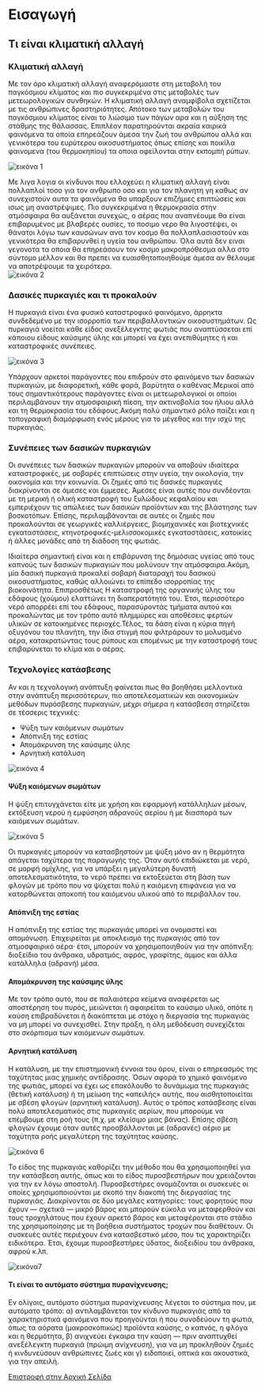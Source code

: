 # Εισαγωγή
## Τι είναι κλιματική αλλαγή
### Κλιματική αλλαγή
 Με τον όρο κλιματική αλλαγή αναφερόμαστε στη μεταβολή του παγκόσμιου κλίματος και πιο συγκεκριμένα στις μεταβολές των μετεωρολογικών συνθηκών. Η κλιματική αλλαγή αναμφίβολα σχετίζεται με τις ανθρώπινες δραστηριότητες. Απότοκο των μεταβολών του παγκόσμιου κλίματος είναι το λιώσιμο των πάγων αρα και η αύξηση της στάθμης της θάλασσας. Επιπλέον παρατηρούνται ακραία καιρικά φαινόμενα τα οποία επηρεάζουν άμεσα την ζωή του ανθρώπου αλλά και γενικότερα του ευρύτερου οικοσυστήματος όπως επίσης και ποικίλα φαινομενα (του θερμοκηπίου) τα οποια οφείλονται στην εκπομπή ρύπων.

![εικόνα 1](/images/pic1.jpg)

 Με λιγα λογια οι κίνδυνοι που ελλοχεύει η κλιματική αλλαγή είναι πολλαπλοί τοσο για τον ανθρωπο οσο και για τον πλανητη γη καθως αν συνεχιστούν αυτα τα φαινόμενα θα υπαρξουν επιζήμιες επιπτώσεις και ισως μη αναστρέψιμες. Πιο συγκεκριμένα η θερμοκρασία στην ατμόσφαιρα θα αυξάνεται συνεχώς, ο αέρας που αναπνέουμε θα είναι επιβαρυμένος με βλαβερές ουσίες, το ποσιμο νερο θα λιγοστέψει, οι θάνατοι λόγω των καυσώνων ανα τον κοσμο θα πολλαπλασιαστούν και γενικότερα θα επιβαρυνθεί η υγεία του ανθρώπου. Όλα αυτά δεν ειναι γεγονοτα τα οποια θα επηρεάσουν τον κοσμο μακροπρόθεσμα αλλα στο σύντομο μέλλον και θα πρεπει να ευαισθητοποιηθούμε άμεσα αν θέλουμε να αποτρέψουμε τα χειρότερα.  
![εικόνα 2](/images/pic2.jpg)

### Δασικές πυρκαγιές και τι προκαλούν
Η πυρκαγιά είναι ένα φυσικό καταστροφικό φαινόμενο, άρρηκτα συνδεδεμένο με την ισορροπία των περιβαλλοντικών οικοσυστημάτων. Ως πυρκαγιά νοείται κάθε είδος ανεξέλεγκτης φωτιάς που αναπτύσσεται επί κάποιου είδους καύσιμης ύλης και μπορεί να έχει ανεπιθύμητες ή και καταστροφικές συνέπειες.

![εικόνα 3](/images/pic3.jpg)

Υπάρχουν αρκετοί παράγοντες που επιδρούν στο φαινόμενο των δασικών πυρκαγιών, με διαφορετική, κάθε φορά, βαρύτητα ο καθένας.Μερικοί από τους σημαντικότερους παράγοντες είναι οι μετεωρολογικοί οι οποίοι περιλαμβάνουν την ατμοσφαιρική πίεση, την ακτινοβολία του ήλιου αλλά και τη θερμοκρασία του εδάφους.Ακόμη πολύ σημαντικό ρόλο παίζει και η τοπογραφική διαμόρφωση ενός μέρους για το μέγεθος και την ισχύ της πυρκαγιάς.

### Συνέπειες των δασικών πυρκαγιών
Οι συνέπειες των δασικών πυρκαγιών μπορούν να αποβούν ιδιαίτερα καταστροφικές, με σοβαρές επιπτώσεις στην υγεία, την οικολογία, την οικονομία και την κοινωνία. Οι ζημιές από τις δασικές πυρκαγιές διακρίνονται σε άμεσες και έμμεσες. Άμεσες είναι αυτές που συνδέονται με τη μερική ή ολική καταστροφή του ξυλώδους κεφαλαίου και εμπεριέχουν τις απώλειες των δασικών προϊόντων και της βλάστησης των βοσκοτόπων. Επίσης, περιλαμβάνονται σε αυτές οι ζημιές που προκαλούνται σε γεωργικές καλλιέργειες, βιομηχανικές και βιοτεχνικές εγκαταστάσεις, κτηνοτροφικές-μελισσοκομικές εγκαταστάσεις, κατοικίες ή άλλες μονάδες από τη διάδοση της φωτιάς.

Ιδιαίτερα σημαντική είναι και η επιβάρυνση της δημόσιας υγείας από τους καπνούς των δασικών πυρκαγιών που μολύνουν την ατμόσφαιρα.Ακόμη, μία δασική πυρκαγιά προκαλεί σοβαρή διαταραχή του δασικού οικοσυστήματος, καθώς αλλοιώνει το επίπεδο ισορροπίας της βιοκοινότητα. Επιπροσθέτως Η καταστροφή της οργανικής ύλης του εδάφους (χούμου) ελαττώνει τη διαπερατότητά του. Έτσι, περισσότερο νερό απορρέει επί του εδάφους, παρασύροντάς τμήματα αυτού και προκαλώντας με τον τρόπο αυτό πλημμύρες και αποθέσεις φερτών υλικών σε κατοικημένες περιοχές.Τέλος, τα δάση είναι η κύρια πηγή οξυγόνου του πλανήτη, την ίδια στιγμή που φιλτράρουν το μολυσμένο αέρα, κατακρατώντας τους ρύπους και επομένως με την καταστροφή τους επιβαρύνεται το κλίμα και ο αέρας.

### Τεχνολογίες κατάσβεσης
Αν και η τεχνολογική ανάπτυξη φαίνεται πως θα βοηθήσει μελλοντικά στην ανάπτυξη περισσότερων, πιο αποτελεσματικών και οικονομικών μεθόδων πυρόσβεσης πυρκαγιών, μέχρι σήμερα η κατάσβεση στηρίζεται σε τέσσερις τεχνικές:
- Ψύξη των καιόμενων σωμάτων
- Απόπνιξη της εστίας
- Απομάκρυνση της καύσιμης ύλης
- Αρνητική κατάλυση

![εικόνα 4](/images/pic4.jpg)

#### Ψύξη καιόμενων σωμάτων
Η ψύξη επιτυγχάνεται είτε με χρήση και εφαρμογή κατάλληλων μέσων, εκτόξευση νερού ή εμφύσηση αδρανούς αερίου ή με διασπορά των καιόμενων σωμάτων.

![εικόνα 5](/images/pic5.jpg "Πυροσβέστης με τη μάνικα")

Οι πυρκαγιές μπορούν να κατασβηστούν με ψύξη μόνο αν η θερμότητα απάγεται ταχύτερα της παραγωγής της. Όταν αυτό επιδιώκεται με νερό, σε μορφή ομίχλης, για να υπάρξει η μεγαλύτερη δυνατή αποτελεσματικότητα, το νερό πρέπει να εκτοξεύεται στη βάση των φλογών με τρόπο που να ψύχεται πολύ η καιόμενη επιφάνεια για να κατορθώνεται αποκοπή του καιόμενου υλικού από το περιβάλλον του.

#### Απόπνιξη της εστίας
Η απόπνιξη της εστίας της πυρκαγιάς μπορεί να ονομαστεί και απομόνωση. Επιχειρείται με αποκλεισμό της πυρκαγιάς από τον ατμοσφαιρικό αέρα· έτσι, μπορούν να χρησιμοποιηθούν για την απόπνιξη: διοξείδιο του άνθρακα, υδρατμός, αφρός, γραφίτης, άμμος και άλλα κατάλληλα (αδρανή) μέσα.

#### Απομάκρυνση της καύσιμης ύλης
Με τον τρόπο αυτό, που σε παλαιότερα κείμενα αναφέρεται ως αποστέρηση του πυρός, μειώνεται ή αφαιρείται το καύσιμο υλικό, οπότε η καύση επιβραδύνεται ή διακόπτεται με στόχο η διεργασία της πυρκαγιάς να μη μπορεί να συνεχισθεί. Στην πράξη, η όλη μεθόδευση συνεχίζεται στο σκόρπισμα των καιόμενων σωμάτων.

#### Αρνητική κατάλυση
Η κατάλυση, με την επιστημονική έννοια του όρου, είναι ο επηρεασμός της ταχύτητας μιας χημικής αντίδρασης. Όσων αφορά το χημικό φαινόμενο της φωτιάς, μπορεί να έχει ως επακόλουθο το δυνάμωμα της πυρκαγιάς (θετική κατάλυση) ή τη μείωση της «απειλής» αυτής, που αισθητοποιείται με σβέση φλογών (αρνητική κατάλυση). Αυτός ο τρόπος κατάσβεσης  είναι πολύ αποτελεσματικός στις πυρκαγιές αερίων, που μπορούμε να επέμβουμε στη ροή τους (π.χ. με κλείσιμο μιας βάνας). Επίσης σβέση φλογών έχουμε όταν αυτές προσβάλλονται με (αδρανές) αέριο με ταχύτητα ροής μεγαλύτερη της ταχύτητας καύσης.

![εικόνα 6](/images/pic6.jpg)

Το είδος της πυρκαγιάς καθορίζει την μέθοδο που θα χρησιμοποιηθεί για την κατάσβεση αυτής, όπως και το είδος πυροσβεστήρων που χρειάζονται για την εν λόγω αποστολή.
Πυροσβεστήρες ονομάζονται οι συσκευές οι οποίες χρησιμοποιούνται με σκοπό την διακοπή της διεργασίας της πυρκαγιάς.
Διακρίνονται σε δύο μεγάλες κατηγορίες: τους φορητούς που έχουν — σχετικά — μικρό βάρος και μπορούν εύκολα να μεταφερθούν και τους τροχηλάτους που έχουν αρκετό βάρος και μεταφέρονται στο στάδιο της χρησιμοποίησης με τη βοήθεια συστήματος τροχών που διαθέτουν.
Οι συσκευές αυτές περιέχουν ένα κατασβεστικό μέσο, που τις χαρακτηρίζει ειδικότερα. Έτσι, έχουμε πυροσβεστήρες ύδατος, διοξειδίου του άνθρακα, αφρού κ.λπ.

![εικόνα7](/images/pic7.jpg "Διάφοροι τύποι πυροσβεστήρων")

#### Τι είναι το αυτόματο σύστημα πυρανίχνευσης;

Εν ολίγοις, αυτόματο σύστημα πυρανίχνευσης λέγεται το σύστημα που, με αυτόματο τρόπο: α) αντιλαμβάνεται τον κίνδυνο πυρκαγιάς από τα χαρακτηριστικά φαινόμενα που προηγούνται ή που συνοδεύουν τη φωτιά, όπως τα αόρατα (μακροσκοπικώς) προϊόντα καύσης, ο καπνός, η φλόγα και η θερμότητα, β) ανιχνεύει έγκαιρα την καύση — πριν αναπτυχθεί ανεξέλεγκτη πυρκαγιά (πρώιμη ανίχνευση), για να μη προκληθούν ζημιές ή κινδυνεύσουν ανθρώπινες ζωές και γ) ειδοποιεί, οπτικά και ακουστικά, για την απειλή.

[Επιστροφή στην Αρχική Σελίδα](README.md)
